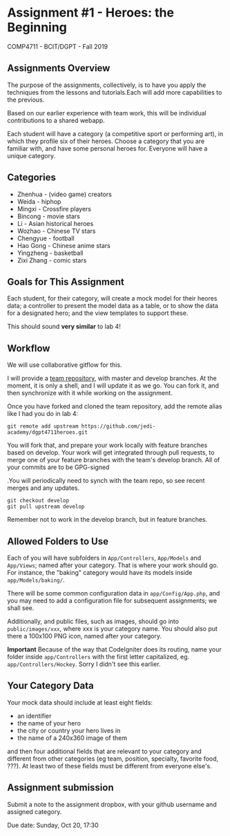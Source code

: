 # Assignment #1 - Heroes: the Beginning
COMP4711 - BCIT/DGPT - Fall 2019

## Assignments Overview

The purpose of the assignments, collectively, is to have you apply the techniques 
from the lessons and tutorials.Each will add more capabilities to the previous.

Based on our earlier experience with team work, this will be individual
contributions to a shared webapp.

Each student will have a category (a competitive sport or performing art),
in which they profile six of their heroes. Choose a category that you
are familiar with, and have some personal heroes for. Everyone will
have a unique category.

## Categories


- Zhenhua - (video game) creators
- Weida - hiphop
- Mingxi - Crossfire players
- Bincong - movie stars
- Li - Asian historical heroes
- Wozhao - Chinese TV stars
- Chengyue - football
- Hao Gong - Chinese anime stars
- Yingzheng -  basketball
- Zixi Zhang - comic stars

## Goals for This Assignment

Each student, for their category, will create a mock model for their heores
data; a controller to present the model data as a table, or to show
the data for a designated hero; and the view templates to support these.

This should sound **very similar** to lab 4!

## Workflow

We will use collaborative gitflow for this.

I will provide a [team repository](https://github.com/jedi-academy/dgptheroes), with master and develop branches.
At the moment, it is only a shell, and I will update it as we go. You can fork it,
and then synchronize with it while working on the assignment.

Once you have forked and cloned the team repository, add the remote alias
like I had you do in lab 4:

    git remote add upstream https://github.com/jedi-academy/dgpt4711heroes.git

You will fork that, and prepare your work locally with feature branches
based on develop. Your work will get integrated through pull requests,
to merge one of your feature branches with the team's develop branch.
All of your commits are to be GPG-signed

.You will periodically need to synch with the team repo, so see
recent merges and any updates.

    git checkout develop
    git pull upstream develop

Remember not to work in the develop branch, but in feature branches.

## Allowed Folders to Use

Each of you will have subfolders in `App/Controllers`, `App/Models` and `App/Views`; named
after your category. That is where your work should go.
For instance, the "baking" category would have its models inside `app/Models/baking/`.

There will be some common configuration data in `app/Config/App.php`,
and you may need to add a configuration file for subsequent assignments;
we shall see.

Additionally, and public files, such as images, should go into
`public/images/xxx`, where xxx is your category name.
You should also put there a 100x100 PNG icon, named after your category.

**Important** Because of the way that CodeIgniter does its routing,
name your folder inside `app/Controllers` with the first letter capitalized,
eg. `app/Controllers/Hockey`. Sorry I didn't see this earlier.

## Your Category Data

Your mock data should include at least eight fields:

- an identifier
- the name of your hero
- the city or country your hero lives in
- the name of a 240x360 image of them

and then four additional fields that are relevant to your category
and different from other categories (eg team, position, specialty,
favorite food, ???). At least two of these fields must be different
from everyone else's.

## Assignment submission

Submit a note to the assignment dropbox, with your github username and
assigned category.

Due date: Sunday, Oct 20, 17:30
